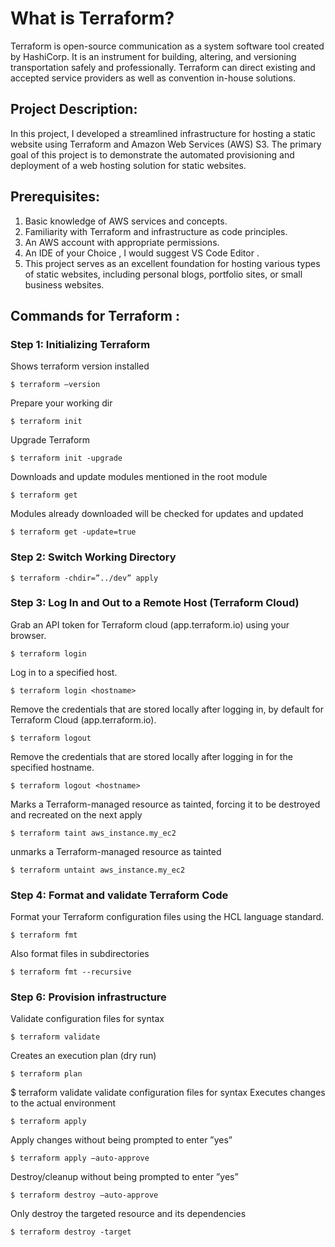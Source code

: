 #  What is Terraform?
Terraform is open-source communication as a system software tool created by HashiCorp. It is an instrument for building, altering, and versioning transportation safely and professionally. Terraform can direct existing and accepted service providers as well as convention in-house solutions.


## Project Description:
In this project, I developed a streamlined infrastructure for hosting a static website using Terraform and Amazon Web Services (AWS) S3. The primary goal of this project is to demonstrate the automated provisioning and deployment of a web hosting solution for static websites.

## Prerequisites:

1. Basic knowledge of AWS services and concepts.
2. Familiarity with Terraform and infrastructure as code principles.
3. An AWS account with appropriate permissions.
4. An IDE of your Choice , I would suggest VS Code Editor .
5. This project serves as an excellent foundation for hosting various types of static websites, including personal blogs, portfolio sites, or small business websites.

## Commands for Terraform :

### Step 1: Initializing Terraform 

Shows terraform version installed
```
$ terraform –version			
```
Prepare your working dir
```
$ terraform init				
```
Upgrade Terraform
```
$ terraform init -upgrade 		
```
Downloads and update modules mentioned in the root module
```
$ terraform get					
```
Modules already downloaded will be checked for updates and updated
```
$ terraform get -update=true	
```

### Step 2: Switch Working Directory

```
$ terraform -chdir=”../dev” apply
```

### Step 3: Log In and Out to a Remote Host (Terraform Cloud)

Grab an API token for Terraform cloud (app.terraform.io) using your browser.
```
$ terraform login	
```
Log in to a specified host.
```
$ terraform login <hostname>
```
Remove the credentials that are stored locally after logging in, by default for Terraform Cloud (app.terraform.io).
```
$ terraform logout	
```
Remove the credentials that are stored locally after logging in for the specified hostname.
```
$ terraform logout <hostname>	
```

Marks a Terraform-managed resource as tainted, forcing it to be destroyed and recreated on the next apply
```
$ terraform taint aws_instance.my_ec2		
```
unmarks a Terraform-managed resource as tainted
```
$ terraform untaint aws_instance.my_ec2		
```

### Step 4: Format and validate Terraform Code

Format your Terraform configuration files using the HCL language standard.
```
$ terraform fmt	
```
Also format files in subdirectories
```
$ terraform fmt --recursive	
```

### Step 6: Provision infrastructure

Validate configuration files for syntax
```
$ terraform validate	
```

Creates an execution plan (dry run)
```
$ terraform plan	
```
$ terraform validate	validate configuration files for syntax
Executes changes to the actual environment
```
$ terraform apply	
```
Apply changes without being prompted to enter ”yes”
```
$ terraform apply –auto-approve	
```

Destroy/cleanup without being prompted to enter ”yes”
```
$ terraform destroy –auto-approve	
```
Only destroy the targeted resource and its dependencies
```
$ terraform destroy -target	
```
